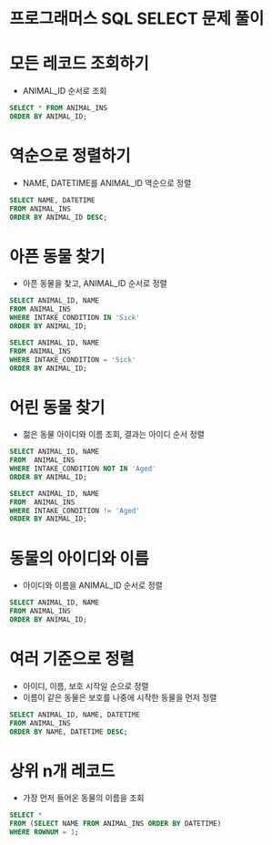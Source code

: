# 프로그래머스 SQL SELECT 문제 풀이

# 모든 레코드 조회하기

- ANIMAL_ID 순서로 조회

```sql
SELECT * FROM ANIMAL_INS
ORDER BY ANIMAL_ID;
```

# 역순으로 정렬하기

- NAME, DATETIME를 ANIMAL_ID  역순으로 정렬

```sql
SELECT NAME, DATETIME
FROM ANIMAL_INS
ORDER BY ANIMAL_ID DESC;
```

# 아픈 동물 찾기

- 아픈 동물을 찾고, ANIMAL_ID 순서로 정렬

```sql
SELECT ANIMAL_ID, NAME
FROM ANIMAL_INS
WHERE INTAKE_CONDITION IN 'Sick'
ORDER BY ANIMAL_ID;

SELECT ANIMAL_ID, NAME
FROM ANIMAL_INS
WHERE INTAKE_CONDITION = 'Sick'
ORDER BY ANIMAL_ID;
```

# 어린 동물 찾기

- 젊은 동물 아이디와 이름 조회, 결과는 아이디 순서 정렬

```sql
SELECT ANIMAL_ID, NAME 
FROM  ANIMAL_INS
WHERE INTAKE_CONDITION NOT IN 'Aged'
ORDER BY ANIMAL_ID;

SELECT ANIMAL_ID, NAME 
FROM  ANIMAL_INS
WHERE INTAKE_CONDITION != 'Aged'
ORDER BY ANIMAL_ID;
```

# 동물의 아이디와 이름

- 아이디와 이름을 ANIMAL_ID 순서로 정렬

```sql
SELECT ANIMAL_ID, NAME
FROM ANIMAL_INS
ORDER BY ANIMAL_ID;
```

# 여러 기준으로 정렬

- 아이디, 이름, 보호 시작일 순으로 정렬
- 이름이 같은 동물은 보호를 나중에 시작한 동물을 먼저 정렬

```sql
SELECT ANIMAL_ID, NAME, DATETIME
FROM ANIMAL_INS 
ORDER BY NAME, DATETIME DESC;
```

# 상위 n개 레코드

- 가장 먼저 들어온 동물의 이름을 조회

```sql
SELECT *
FROM (SELECT NAME FROM ANIMAL_INS ORDER BY DATETIME)
WHERE ROWNUM = 1;
```